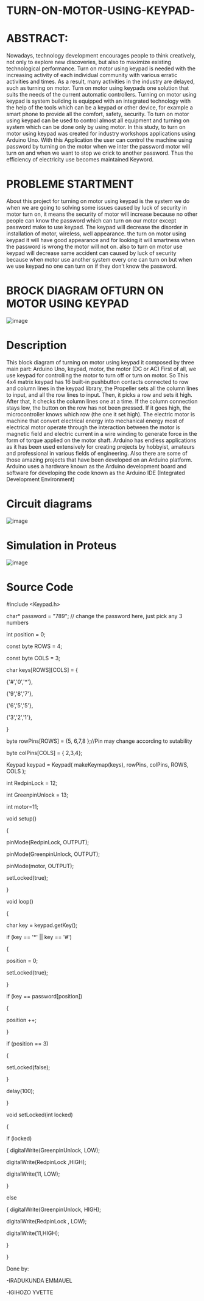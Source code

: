 # TURN-ON-MOTOR-USING-KEYPAD-
# ABSTRACT:
 Nowadays, technology development encourages people to think creatively, not only to explore new discoveries, but also to maximize existing technological performance. Turn on motor using keypad is needed with the increasing activity of each individual community with various erratic activities and times. As a result, many activities in the industry are delayed, such as turning on motor. Turn on motor using keypads one solution that suits the needs of the current automatic controllers. Turning on motor using keypad is system building is equipped with an integrated technology with the help of the tools which can be a keypad or other device, for example a smart phone to provide all the comfort, safety, security. To turn on motor using keypad can be used to control almost all equipment and turning on system which can be done only by using motor. In this study, to turn on motor using keypad was created for industry workshops applications using Arduino Uno. With this Application the user can control the machine using password by turning on the motor when we inter the password motor will turn on and when we want to stop we crick to another password. Thus the efficiency of electricity use becomes maintained Keyword. 

# PROBLEME STARTMENT
About this project for turning on motor using keypad is the system we do when we are going to solving some issues caused by luck of security in motor turn on, it means the security of motor will increase because no other people can know the password which can turn on our motor except password make to use keypad. The keypad will decrease the disorder in installation of motor, wireless, well appearance. the turn on motor using keypad it will have good appearance and for looking it will smartness when the password is wrong the motor will not on. also to turn on motor use keypad will decrease same accident can caused by luck of security because when motor use another system every one can turn on but when we use keypad no one can turn on if they don’t know the password. 

# BROCK DIAGRAM OFTURN ON MOTOR USING KEYPAD
![image](https://user-images.githubusercontent.com/104431994/166160767-d2f373de-486c-4def-9028-a3d3c6c4bf23.png)

# Description

This block diagram of turning on motor using keypad it composed by three main part: Arduino Uno, keypad, motor, the motor (DC or AC) First of all, we use keypad for controlling the motor to turn off or turn on motor. So This 4x4 matrix keypad has 16 built-in pushbutton contacts connected to row and column lines in the keypad library, the Propeller sets all the column lines to input, and all the row lines to input.  Then, it picks a row and sets it high.  After that, it checks the column lines one at a time.  If the column connection stays low, the button on the row has not been pressed. If it goes high, the microcontroller knows which row (the one it set high).
The electric motor is machine that convert electrical energy into mechanical energy most of electrical motor operate through the interaction between the motor is magnetic field and electric current in a wire winding to generate force in the form of torque applied on the motor shaft. 
Arduino has endless applications as it has been used extensively for creating projects by hobbyist, amateurs and professional in various fields of engineering. Also there are some of those amazing projects that have been developed on an Arduino platform.  Arduino uses a hardware known as the Arduino development board and software for developing the code known as the Arduino IDE (Integrated Development Environment) 
# Circuit diagrams
![image](https://user-images.githubusercontent.com/104431994/166160743-40c07298-741d-49a6-b212-27787ef88317.png)

 # Simulation in 	Proteus
![image](https://user-images.githubusercontent.com/104431994/166160710-ccca763e-3e4e-4b42-a59e-e3984b4fb3f7.png)

# Source Code

#include <Keypad.h>

char* password = "789";  // change the password here, just pick any 3 numbers

int position = 0;

const byte ROWS = 4;

const byte COLS = 3;

char keys[ROWS][COLS] = {

{'#','0','*'},

{'9','8','7'},

{'6','5','5'},

{'3','2','1'},

}


byte rowPins[ROWS] = {5, 6,7,8 };//Pin may change according to sutability

byte colPins[COLS] = { 2,3,4};

Keypad keypad = Keypad( makeKeymap(keys), rowPins, colPins, ROWS, COLS );

int RedpinLock = 12;

int GreenpinUnlock = 13;

int motor=11;

void setup()

{

pinMode(RedpinLock, OUTPUT);

pinMode(GreenpinUnlock, OUTPUT);

pinMode(motor, OUTPUT);

setLocked(true);

}

void loop()

{

char key = keypad.getKey();

if (key == '*' || key == '#')

{

position = 0;

setLocked(true);

}

if (key == password[position])

{

position ++;

}

if (position == 3)

{

setLocked(false);

}

delay(100);

}

void setLocked(int locked)

{

if (locked)  

{
digitalWrite(GreenpinUnlock,  LOW);

digitalWrite(RedpinLock ,HIGH);

digitalWrite(11,  LOW);

}

else

{
digitalWrite(GreenpinUnlock, HIGH);

digitalWrite(RedpinLock , LOW);

digitalWrite(11,HIGH);

}

}

Done by:

-IRADUKUNDA EMMAUEL

-IGIHOZO YVETTE

